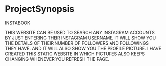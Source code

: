# ProjectSynopsis
INSTABOOK

THIS WEBSITE CAN BE USED TO SEARCH ANY INSTAGRAM ACCOUNTS BY JUST ENTERING THEIR INSTAGRAM USERNAME. 
IT WILL SHOW YOU THE DETAILS OF THEIR NUMBER OF FOLLOWERS AND FOLLOWINGS THEY HAVE.
AND IT WILL ALSO SHOW YOU THE PROFILE PICTURE.
I HAVE CREATED THIS STATIC WEBSITE IN WHICH PICTURES ALSO KEEPS CHANGING WHENEVER YOU REFRESH THE PAGE.
